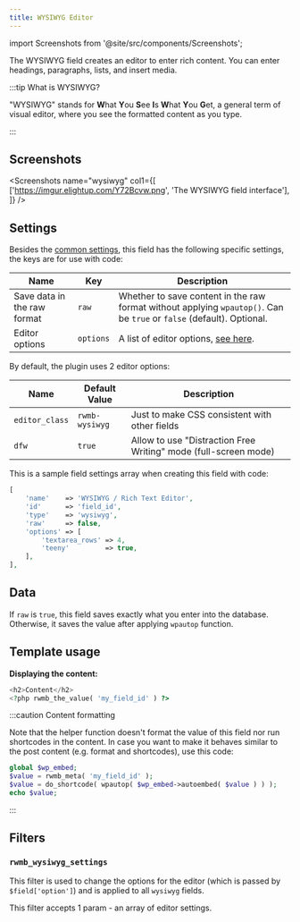 ```yaml
---
title: WYSIWYG Editor
---
```


import Screenshots from '@site/src/components/Screenshots';

The WYSIWYG field creates an editor to enter rich content. You can enter headings, paragraphs, lists, and insert media.

:::tip What is WYSIWYG?

"WYSIWYG" stands for **W**hat **Y**ou **S**ee **I**s **W**hat **Y**ou **G**et, a general term of visual editor, where you see the formatted content as you type.

:::

## Screenshots

<Screenshots name="wysiwyg" col1={[
    ['https://imgur.elightup.com/Y72Bcvw.png', 'The WYSIWYG field interface'],
]} />

## Settings

Besides the [common settings](/field-settings/), this field has the following specific settings, the keys are for use with code:

Name | Key | Description
--- | --- | ---
Save data in the raw format | `raw` | Whether to save content in the raw format without applying `wpautop()`. Can be `true` or `false` (default). Optional.
Editor options | `options` | A list of editor options, [see here](https://developer.wordpress.org/reference/classes/_WP_Editors/parse_settings/).

By default, the plugin uses 2 editor options:

Name | Default Value | Description
--- | --- | ---
`editor_class` | `rwmb-wysiwyg` | Just to make CSS consistent with other fields
`dfw` | `true` | Allow to use "Distraction Free Writing" mode (full-screen mode)

This is a sample field settings array when creating this field with code:

```php
[
    'name'    => 'WYSIWYG / Rich Text Editor',
    'id'      => 'field_id',
    'type'    => 'wysiwyg',
    'raw'     => false,
    'options' => [
        'textarea_rows' => 4,
        'teeny'         => true,
    ],
],
```

## Data

If `raw` is `true`, this field saves exactly what you enter into the database. Otherwise, it saves the value after applying `wpautop` function.

## Template usage

**Displaying the content:**

```php
<h2>Content</h2>
<?php rwmb_the_value( 'my_field_id' ) ?>
```

:::caution Content formatting

Note that the helper function doesn't format the value of this field nor run shortcodes in the content. In case you want to make it behaves similar to the post content (e.g. format and shortcodes), use this code:

```php
global $wp_embed;
$value = rwmb_meta( 'my_field_id' );
$value = do_shortcode( wpautop( $wp_embed->autoembed( $value ) ) );
echo $value;
```

:::

## Filters

### `rwmb_wysiwyg_settings`

This filter is used to change the options for the editor (which is passed by `$field['option']`) and is applied to all `wysiwyg` fields.

This filter accepts 1 param - an array of editor settings.
